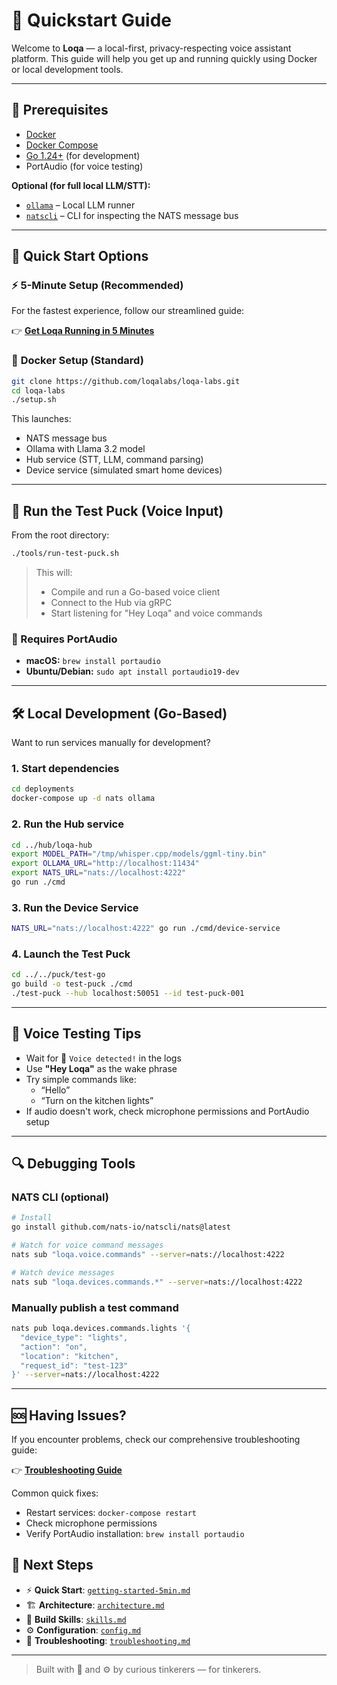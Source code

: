 # 🚀 Quickstart Guide

Welcome to **Loqa** — a local-first, privacy-respecting voice assistant platform. This guide will help you get up and running quickly using Docker or local development tools.

---

## 🧰 Prerequisites

- [Docker](https://docs.docker.com/get-docker/)
- [Docker Compose](https://docs.docker.com/compose/)
- [Go 1.24+](https://go.dev/dl/) (for development)
- PortAudio (for voice testing)

**Optional (for full local LLM/STT):**
- [`ollama`](https://ollama.com/) – Local LLM runner
- [`natscli`](https://docs.nats.io/running-a-nats-service/nats-tools/natscli) – CLI for inspecting the NATS message bus

---

## 🚀 Quick Start Options

### ⚡ **5-Minute Setup** (Recommended)
For the fastest experience, follow our streamlined guide:

👉 **[Get Loqa Running in 5 Minutes](./getting-started-5min.md)**

### 🐳 **Docker Setup** (Standard)
```bash
git clone https://github.com/loqalabs/loqa-labs.git
cd loqa-labs
./setup.sh
```

This launches:
- NATS message bus
- Ollama with Llama 3.2 model
- Hub service (STT, LLM, command parsing)
- Device service (simulated smart home devices)

---

## 🎤 Run the Test Puck (Voice Input)

From the root directory:

```bash
./tools/run-test-puck.sh
```

> This will:
> - Compile and run a Go-based voice client
> - Connect to the Hub via gRPC
> - Start listening for "Hey Loqa" and voice commands

### 🔧 Requires PortAudio

- **macOS:** `brew install portaudio`
- **Ubuntu/Debian:** `sudo apt install portaudio19-dev`

---

## 🛠️ Local Development (Go-Based)

Want to run services manually for development?

### 1. Start dependencies

```bash
cd deployments
docker-compose up -d nats ollama
```

### 2. Run the Hub service

```bash
cd ../hub/loqa-hub
export MODEL_PATH="/tmp/whisper.cpp/models/ggml-tiny.bin"
export OLLAMA_URL="http://localhost:11434"
export NATS_URL="nats://localhost:4222"
go run ./cmd
```

### 3. Run the Device Service

```bash
NATS_URL="nats://localhost:4222" go run ./cmd/device-service
```

### 4. Launch the Test Puck

```bash
cd ../../puck/test-go
go build -o test-puck ./cmd
./test-puck --hub localhost:50051 --id test-puck-001
```

---

## 🧪 Voice Testing Tips

- Wait for 🎤 `Voice detected!` in the logs
- Use **"Hey Loqa"** as the wake phrase
- Try simple commands like:
  - “Hello”
  - “Turn on the kitchen lights”
- If audio doesn't work, check microphone permissions and PortAudio setup

---

## 🔍 Debugging Tools

### NATS CLI (optional)

```bash
# Install
go install github.com/nats-io/natscli/nats@latest

# Watch for voice command messages
nats sub "loqa.voice.commands" --server=nats://localhost:4222

# Watch device messages
nats sub "loqa.devices.commands.*" --server=nats://localhost:4222
```

### Manually publish a test command

```bash
nats pub loqa.devices.commands.lights '{
  "device_type": "lights",
  "action": "on", 
  "location": "kitchen",
  "request_id": "test-123"
}' --server=nats://localhost:4222
```

---

## 🆘 Having Issues?

If you encounter problems, check our comprehensive troubleshooting guide:

👉 **[Troubleshooting Guide](./troubleshooting.md)**

Common quick fixes:
- Restart services: `docker-compose restart`
- Check microphone permissions
- Verify PortAudio installation: `brew install portaudio`

## 📄 Next Steps

- ⚡ **Quick Start**: [`getting-started-5min.md`](./getting-started-5min.md)
- 🏗️ **Architecture**: [`architecture.md`](./architecture.md)
- 🧩 **Build Skills**: [`skills.md`](./skills.md)
- ⚙️ **Configuration**: [`config.md`](./config.md)
- 🔧 **Troubleshooting**: [`troubleshooting.md`](./troubleshooting.md)

---

> Built with 🧠 and ⚙️ by curious tinkerers — for tinkerers.